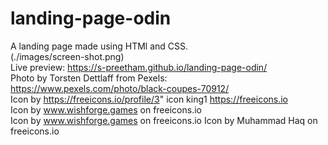 # landing-page-odin
A landing page made using HTMl and CSS.  
(./images/screen-shot.png)   
Live preview: https://s-preetham.github.io/landing-page-odin/  
Photo by Torsten Dettlaff from Pexels: https://www.pexels.com/photo/black-coupes-70912/  
Icon by https://freeicons.io/profile/3" icon king1 https://freeicons.io  
Icon by www.wishforge.games on freeicons.io  
Icon by www.wishforge.games on freeicons.io
Icon by Muhammad Haq on freeicons.io  
